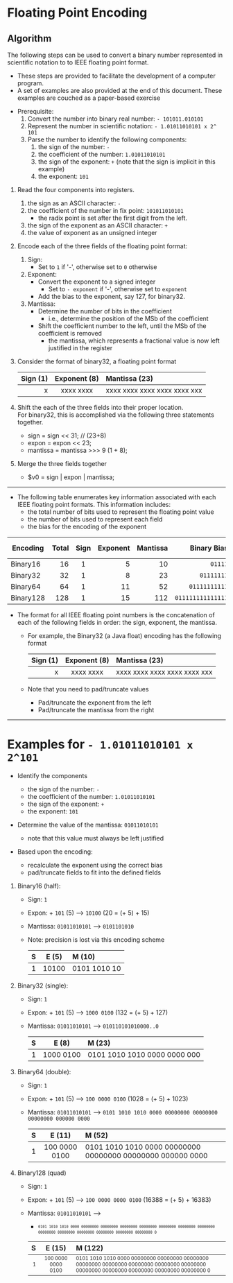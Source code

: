 # Floating Point Encoding

## Algorithm
The following steps can be used to convert a binary number represented in scientific notation to to IEEE floating point format.

  - These steps are provided to facilitate the development of a computer program.
  - A set of examples are also provided at the end of this document.  These examples are couched as a paper-based exercise


* Prerequisite:
  1. Convert the number into binary real number: `- 101011.010101`
  1. Represent the number in scientific notation: `- 1.01011010101 x 2^ 101`
  1. Parse the number to identify the following components:
       1. the sign of the number: `-`
       1. the coefficient of the number: `1.01011010101`
       1. the sign of the exponent: `+`
          (note that the sign is implicit in this example)
       1. the exponent: `101`

1. Read the four components into registers.
   1. the sign as an ASCII character: `-`
   1. the coefficient of the number in fix point: `101011010101`
      - the radix point is set after the first digit from the left.
   1. the sign of the exponent as an ASCII character: `+`
   1. the value of exponent as an unsigned integer

1. Encode each of the three fields of the floating point format:
   1. Sign: 
      - Set to `1` if '-', otherwise set to `0` otherwise
   2. Exponent:
      - Convert the exponent to a signed integer
        * Set to `- exponent` if '-', otherwise set to `exponent`
      - Add the bias to the exponent, say 127, for binary32.
   3. Mantissa: 
      - Determine the number of bits in the coefficient
        * i.e., determine the position of the MSb of the coefficient
      - Shift the coefficient number to the left, until the MSb of the coefficient is removed
        * the mantissa, which represents a fractional value is now left justified in the register

1. Consider the format of binary32, a floating point format

   | Sign (1) | Exponent (8)  | Mantissa (23)                | 
   | --------:| :-----------: | :--------------------------- | 
   |  x       |   xxxx xxxx   | xxxx xxxx xxxx xxxx xxxx xxx |

1. Shift the each of the three fields into their proper location.<br>
   For binary32, this is accomplished via the following three statements together.
   * sign = sign   << 31;  // (23+8)
   * expon = expon << 23;
   * mantissa = mantissa >>> 9 (1 + 8);

1. Merge the three fields together
   * $v0 = sign | expon | mantissa;

---

* The following table enumerates key information associated with each IEEE floating point formats.  This information includes:
  - the total number of bits used to represent the floating point value
  - the number of bits used to represent each field
  - the bias for the encoding of the exponent


|Encoding |Total|Sign|Exponent|Mantissa| Binary Bias      |Decimal Bias |
|---------|----:|:--:|-------:|-------:|-----------------:|------------:|
|Binary16 |  16 |  1 |      5 |     10 |           `01111`|          15 |
|Binary32 |  32 |  1 |      8 |     23 |        `01111111`|         127 |
|Binary64 |  64 |  1 |     11 |     52 |     `01111111111`|        1023 |
|Binary128| 128 |  1 |     15 |    112 | `011111111111111`|       16383 |

 * The format for all IEEE floating point numbers is the concatenation of each of the following fields in order: the sign, exponent, the mantissa.

   - For example, the Binary32 (a Java float) encoding has the following format

     |Sign (1)|Exponent (8) |Mantissa (23)                | 
     |-------:|:-----------:|:--------------------------- | 
     |   x    |  xxxx xxxx  |xxxx xxxx xxxx xxxx xxxx xxx |

   - Note that you need to pad/truncate values 
     - Pad/truncate the exponent from the left
     - Pad/truncate the mantissa from the right

----
# Examples for `- 1.01011010101 x 2^101`

* Identify the components
  - the sign of the number: `-`
  - the coefficient of the number: `1.01011010101`
  - the sign of the exponent: `+`
  - the exponent: `101`

* Determine the value of the mantissa: `01011010101`  
  - note that this value must always be left justified

* Based upon the encoding:
  - recalculate the exponent using the correct bias
  - pad/truncate fields to fit into the defined fields

1. Binary16 (half):
   - Sign: `1`
   - Expon: + `101` (5) -->  `10100` (20 = (+ 5) + 15)
   - Mantissa: `01011010101` --> `0101101010` 
   - Note: precision is lost via this encoding scheme

     | S   | E (5)   | M (10)       | 
     | --: | :-----: | :----------- | 
     | 1   |  10100  | 0101 1010 10 | 

2. Binary32 (single):   
   - Sign: `1`
   - Expon: + `101` (5) -->  `1000 0100` (132 = (+ 5) + 127)
   - Mantissa: `01011010101` --> `010110101010000..0` 

     | S   | E (8)      | M (23)  | 
     | --: | :---------:| :------ | 
     | 1   |  1000 0100 | 0101 1010 1010 0000 0000 000 | 

3. Binary64 (double):
   - Sign: `1`
   - Expon: + `101` (5) -->  `100 0000 0100` (1028 = (+ 5) + 1023)
   - Mantissa: `01011010101` --> `0101 1010 1010 0000 00000000 00000000 00000000 000000 0000` 

     | S   | E (11)        | M (52) | 
     | --: | :-----------: | :----- | 
     | 1   | 100 0000 0100 | 0101 1010 1010 0000 00000000 00000000 00000000 000000 0000 | 


4. Binary128 (quad)
   - Sign: `1`
   - Expon: + `101` (5) -->  `100 0000 0000 0100` (16388 = (+ 5) + 16383)
   - Mantissa: `01011010101` -->
     - <sup><sub>`0101 1010 1010 0000 00000000 00000000 00000000 00000000 00000000 00000000 00000000 00000000 00000000 00000000 00000000 00000000 00000000 0` </sup></sub>

     | S   | E (15)  | M (122)                         | 
     | --: | :------:| :------------------------------ | 
     | <sup><sub> 1 </sub></sup> |  <sup><sub>100 0000 0000 0100</sub></sup> | <sup><sub> 0101 1010 1010 0000 00000000 00000000 00000000 00000000 00000000 00000000 00000000 00000000 00000000 00000000 00000000 00000000 00000000 0</sub></sup> |

